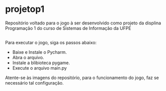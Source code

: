# projetop1
Repositório voltado para o jogo à ser desenvolvido como projeto da displina Programação 1 do curso de Sistemas de Informação da UFPE


## 
Para executar o jogo, siga os passos abaixo:
- Baixe e Instale o Pycharm.
- Abra o arquivo.
- Instale a blibioteca pygame.
- Execute o arquivo main.py

Atente-se às imagens do repositório, para o funcionamento do jogo, faz se necessário tal configuração. 
